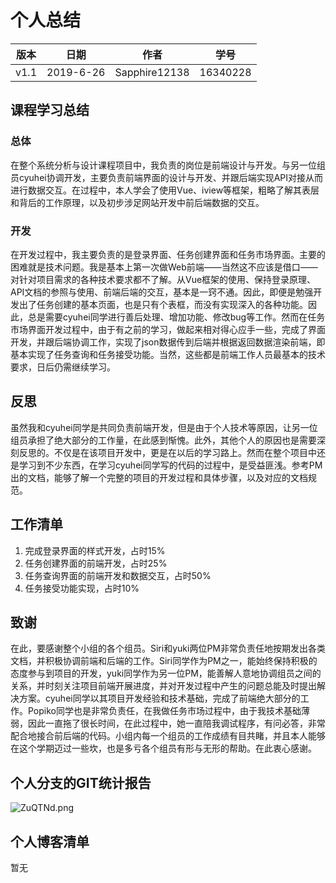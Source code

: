 # 个人总结
| 版本 | 日期      | 作者          | 学号     |
| ---- | --------- | ------------- | -------- |
| v1.1 | 2019-6-26 | Sapphire12138 | 16340228 |



## 课程学习总结

### 总体

在整个系统分析与设计课程项目中，我负责的岗位是前端设计与开发。与另一位组员cyuhei协调开发，主要负责前端界面的设计与开发、并跟后端实现API对接从而进行数据交互。在过程中，本人学会了使用Vue、iview等框架，粗略了解其表层和背后的工作原理，以及初步涉足网站开发中前后端数据的交互。

### 开发

在开发过程中，我主要负责的是登录界面、任务创建界面和任务市场界面。主要的困难就是技术问题。我是基本上第一次做Web前端——当然这不应该是借口——对针对项目需求的各种技术要求都不了解。从Vue框架的使用、保持登录原理、API文档的参照与使用、前端后端的交互，基本是一窍不通。因此，即便是勉强开发出了任务创建的基本页面，也是只有个表框，而没有实现深入的各种功能。因此，总是需要cyuhei同学进行善后处理、增加功能、修改bug等工作。然而在任务市场界面开发过程中，由于有之前的学习，做起来相对得心应手一些，完成了界面开发，并跟后端协调工作，实现了json数据传到后端并根据返回数据渲染前端，即基本实现了任务查询和任务接受功能。当然，这些都是前端工作人员最基本的技术要求，日后仍需继续学习。

## 反思

虽然我和cyuhei同学是共同负责前端开发，但是由于个人技术等原因，让另一位组员承担了绝大部分的工作量，在此感到惭愧。此外，其他个人的原因也是需要深刻反思的。不仅是在该项目开发中，更是在以后的学习路上。然而在整个项目中还是学习到不少东西，在学习cyuhei同学写的代码的过程中，是受益匪浅。参考PM出的文档，能够了解一个完整的项目的开发过程和具体步骤，以及对应的文档规范。

## 工作清单

1. 完成登录界面的样式开发，占时15%
2. 任务创建界面的前端开发，占时25%
3. 任务查询界面的前端开发和数据交互，占时50%
4. 任务接受功能实现，占时10%

## 致谢

  在此，要感谢整个小组的各个组员。Siri和yuki两位PM非常负责任地按期发出各类文档，并积极协调前端和后端的工作。Siri同学作为PM之一，能始终保持积极的态度参与到项目的开发，yuki同学作为另一位PM，能善解人意地协调组员之间的关系，并时刻关注项目前端开展进度，并对开发过程中产生的问题总能及时提出解决方案。cyuhei同学以其项目开发经验和技术基础，完成了前端绝大部分的工作。Popiko同学也是非常负责任，在我做任务市场过程中，由于我技术基础薄弱，因此一直拖了很长时间，在此过程中，她一直陪我调试程序，有问必答，非常配合地接合前后端的代码。小组内每一个组员的工作成绩有目共睹，并且本人能够在这个学期迈过一些坎，也是多亏各个组员有形与无形的帮助。在此衷心感谢。

## 个人分支的GIT统计报告



![ZuQTNd.png](https://s2.ax1x.com/2019/06/27/ZuQTNd.png)

## 个人博客清单

  暂无